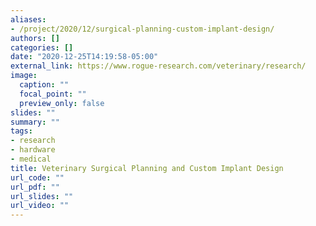 ```yaml
---
aliases:
- /project/2020/12/surgical-planning-custom-implant-design/
authors: []
categories: []
date: "2020-12-25T14:19:58-05:00"
external_link: https://www.rogue-research.com/veterinary/research/
image:
  caption: ""
  focal_point: ""
  preview_only: false
slides: ""
summary: ""
tags:
- research
- hardware
- medical
title: Veterinary Surgical Planning and Custom Implant Design
url_code: ""
url_pdf: ""
url_slides: ""
url_video: ""
---
```

